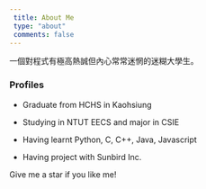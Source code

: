 ```yaml
---
 title: About Me
 type: "about"
 comments: false
---
```


一個對程式有極高熱誠但內心常常迷惘的迷糊大學生。

### Profiles

- Graduate from HCHS in Kaohsiung

- Studying in NTUT EECS and major in CSIE

- Having learnt Python, C, C++, Java, Javascript

- Having project with Sunbird Inc.

Give me a star if you like me!
